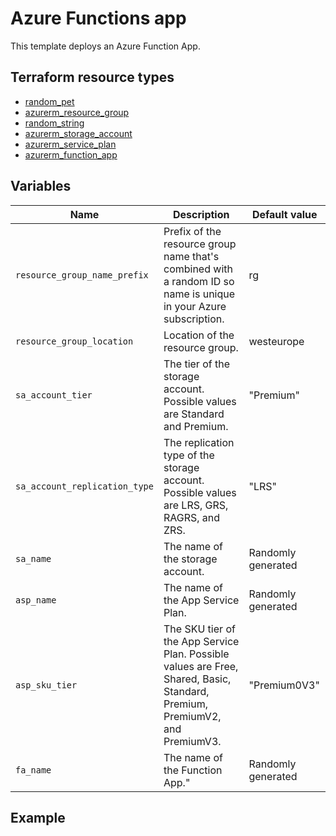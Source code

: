 # Azure Functions app

This template deploys an Azure Function App.

## Terraform resource types

- [random_pet](https://registry.terraform.io/providers/hashicorp/random/latest/docs/resources/pet)
- [azurerm_resource_group](https://registry.terraform.io/providers/hashicorp/azurerm/latest/docs/resources/resource_group)
- [random_string](https://registry.terraform.io/providers/hashicorp/random/latest/docs/resources/string)
- [azurerm_storage_account](https://registry.terraform.io/providers/hashicorp/azurerm/latest/docs/resources/storage_account)
- [azurerm_service_plan](https://registry.terraform.io/providers/hashicorp/azurerm/latest/docs/resources/service_plan)
- [azurerm_function_app](https://registry.terraform.io/providers/hashicorp/azurerm/latest/docs/resources/function_app)

## Variables

| Name | Description | Default value |
|-|-|-|
| `resource_group_name_prefix` | Prefix of the resource group name that's combined with a random ID so name is unique in your Azure subscription. | rg |
| `resource_group_location` | Location of the resource group. | westeurope |
| `sa_account_tier` | The tier of the storage account. Possible values are Standard and Premium. | "Premium" |
| `sa_account_replication_type` | The replication type of the storage account. Possible values are LRS, GRS, RAGRS, and ZRS. | "LRS" |
| `sa_name` | The name of the storage account. | Randomly generated |
| `asp_name` | The name of the App Service Plan. | Randomly generated |
| `asp_sku_tier` | The SKU tier of the App Service Plan. Possible values are Free, Shared, Basic, Standard, Premium, PremiumV2, and PremiumV3. | "Premium0V3" |
| `fa_name` | The name of the Function App." | Randomly generated |

## Example